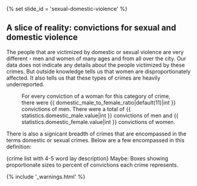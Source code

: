{% set slide_id = 'sexual-domestic-violence' %}

## A slice of reality: convictions for sexual and domestic violence

The people that are victimized by domestic or sexual violence are very different - men and women of many ages and from all over the city. Our data does not indicate any details about the people victimized by these crimes. But outside knowledge tells us that women are disproportionately affected. It also tells us that these types of crimes are heavily underreported.

<figure id="affecting-women-viz-container">
  <div class="viz-container"></div>
  <figcaption>For every conviction of a woman for this category of crime, there were {{ domestic_male_to_female_ratio|default(11)|int }} convictions of men. There were a total of {{ statistics.domestic_male.value|int }} convictions of men and {{ statistics.domestic_female.value|int }} convictions of women.</figcaption>
</figure>

There is also a signicant breadth of crimes that are encompassed in the terms domestic or sexual crimes. Below are a few encompassed in this definition:

{crime list with 4-5 word lay description}
Maybe: Boxes showing proportionate sizes to percent of convictions each crime represents.

{% include '_warnings.html' %}
